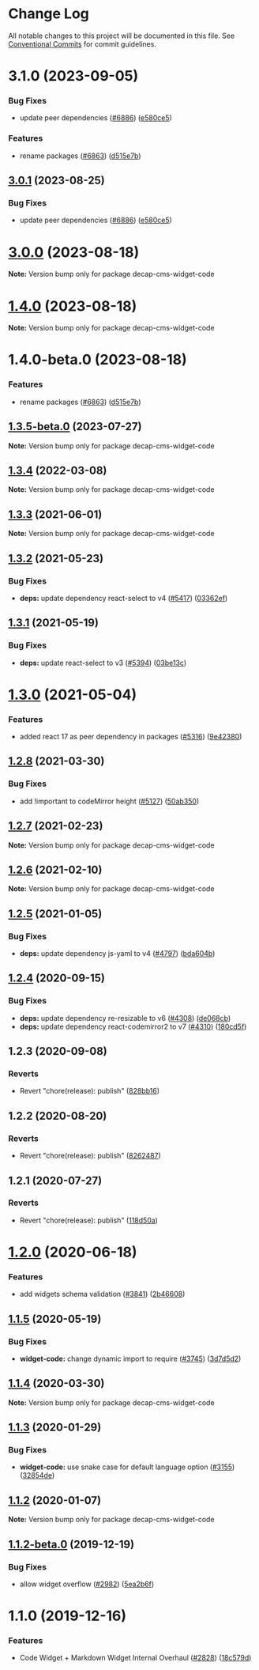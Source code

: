 # Change Log

All notable changes to this project will be documented in this file.
See [Conventional Commits](https://conventionalcommits.org) for commit guidelines.

# 3.1.0 (2023-09-05)


### Bug Fixes

* update peer dependencies ([#6886](https://github.com/decaporg/decap-cms/issues/6886)) ([e580ce5](https://github.com/decaporg/decap-cms/commit/e580ce52ce5f80fa040e8fbcab7fed0744f4f695))


### Features

* rename packages ([#6863](https://github.com/decaporg/decap-cms/issues/6863)) ([d515e7b](https://github.com/decaporg/decap-cms/commit/d515e7bd33216a775d96887b08c4f7b1962941bb))





## [3.0.1](https://github.com/decaporg/decap-cms/compare/decap-cms-widget-code@3.0.0...decap-cms-widget-code@3.0.1) (2023-08-25)


### Bug Fixes

* update peer dependencies ([#6886](https://github.com/decaporg/decap-cms/issues/6886)) ([e580ce5](https://github.com/decaporg/decap-cms/commit/e580ce52ce5f80fa040e8fbcab7fed0744f4f695))





# [3.0.0](https://github.com/decaporg/decap-cms/compare/decap-cms-widget-code@1.4.0...decap-cms-widget-code@3.0.0) (2023-08-18)

**Note:** Version bump only for package decap-cms-widget-code





# [1.4.0](https://github.com/decaporg/decap-cms/compare/decap-cms-widget-code@1.4.0-beta.0...decap-cms-widget-code@1.4.0) (2023-08-18)

**Note:** Version bump only for package decap-cms-widget-code





# 1.4.0-beta.0 (2023-08-18)


### Features

* rename packages ([#6863](https://github.com/decaporg/decap-cms/issues/6863)) ([d515e7b](https://github.com/decaporg/decap-cms/commit/d515e7bd33216a775d96887b08c4f7b1962941bb))





## [1.3.5-beta.0](https://github.com/decaporg/decap-cms/compare/decap-cms-widget-code@1.3.4...decap-cms-widget-code@1.3.5-beta.0) (2023-07-27)

**Note:** Version bump only for package decap-cms-widget-code





## [1.3.4](https://github.com/decaporg/decap-cms/compare/decap-cms-widget-code@1.3.3...decap-cms-widget-code@1.3.4) (2022-03-08)

**Note:** Version bump only for package decap-cms-widget-code





## [1.3.3](https://github.com/decaporg/decap-cms/tree/master/packages/decap-cms-widget-code/compare/decap-cms-widget-code@1.3.2...decap-cms-widget-code@1.3.3) (2021-06-01)

**Note:** Version bump only for package decap-cms-widget-code





## [1.3.2](https://github.com/decaporg/decap-cms/tree/master/packages/decap-cms-widget-code/compare/decap-cms-widget-code@1.3.1...decap-cms-widget-code@1.3.2) (2021-05-23)


### Bug Fixes

* **deps:** update dependency react-select to v4 ([#5417](https://github.com/decaporg/decap-cms/tree/master/packages/decap-cms-widget-code/issues/5417)) ([03362ef](https://github.com/decaporg/decap-cms/tree/master/packages/decap-cms-widget-code/commit/03362ef5ab87c6fe5c964da5c5a18099b73a3fc6))





## [1.3.1](https://github.com/decaporg/decap-cms/tree/master/packages/decap-cms-widget-code/compare/decap-cms-widget-code@1.3.0...decap-cms-widget-code@1.3.1) (2021-05-19)


### Bug Fixes

* **deps:** update react-select to v3 ([#5394](https://github.com/decaporg/decap-cms/tree/master/packages/decap-cms-widget-code/issues/5394)) ([03be13c](https://github.com/decaporg/decap-cms/tree/master/packages/decap-cms-widget-code/commit/03be13c1e87b318fd10ae6f6ab54cd2634fb9662))





# [1.3.0](https://github.com/decaporg/decap-cms/tree/master/packages/decap-cms-widget-code/compare/decap-cms-widget-code@1.2.8...decap-cms-widget-code@1.3.0) (2021-05-04)


### Features

* added react 17 as peer dependency in packages ([#5316](https://github.com/decaporg/decap-cms/tree/master/packages/decap-cms-widget-code/issues/5316)) ([9e42380](https://github.com/decaporg/decap-cms/tree/master/packages/decap-cms-widget-code/commit/9e423805707321396eec137f5b732a5b07a0dd3f))





## [1.2.8](https://github.com/decaporg/decap-cms/tree/master/packages/decap-cms-widget-code/compare/decap-cms-widget-code@1.2.7...decap-cms-widget-code@1.2.8) (2021-03-30)


### Bug Fixes

* add !important to codeMirror height ([#5127](https://github.com/decaporg/decap-cms/tree/master/packages/decap-cms-widget-code/issues/5127)) ([50ab350](https://github.com/decaporg/decap-cms/tree/master/packages/decap-cms-widget-code/commit/50ab3504e533353bfefc65480edf8a53bb497acf))





## [1.2.7](https://github.com/decaporg/decap-cms/tree/master/packages/decap-cms-widget-code/compare/decap-cms-widget-code@1.2.6...decap-cms-widget-code@1.2.7) (2021-02-23)

**Note:** Version bump only for package decap-cms-widget-code





## [1.2.6](https://github.com/decaporg/decap-cms/tree/master/packages/decap-cms-widget-code/compare/decap-cms-widget-code@1.2.5...decap-cms-widget-code@1.2.6) (2021-02-10)

**Note:** Version bump only for package decap-cms-widget-code





## [1.2.5](https://github.com/decaporg/decap-cms/tree/master/packages/decap-cms-widget-code/compare/decap-cms-widget-code@1.2.4...decap-cms-widget-code@1.2.5) (2021-01-05)


### Bug Fixes

* **deps:** update dependency js-yaml to v4 ([#4797](https://github.com/decaporg/decap-cms/tree/master/packages/decap-cms-widget-code/issues/4797)) ([bda604b](https://github.com/decaporg/decap-cms/tree/master/packages/decap-cms-widget-code/commit/bda604b389071ab2dd31a7107841aa7fcafdc04f))





## [1.2.4](https://github.com/decaporg/decap-cms/tree/master/packages/decap-cms-widget-code/compare/decap-cms-widget-code@1.2.3...decap-cms-widget-code@1.2.4) (2020-09-15)


### Bug Fixes

* **deps:** update dependency re-resizable to v6 ([#4308](https://github.com/decaporg/decap-cms/tree/master/packages/decap-cms-widget-code/issues/4308)) ([de068cb](https://github.com/decaporg/decap-cms/tree/master/packages/decap-cms-widget-code/commit/de068cba1d44ec76e47e28d724427a9f4a53e0fd))
* **deps:** update dependency react-codemirror2 to v7 ([#4310](https://github.com/decaporg/decap-cms/tree/master/packages/decap-cms-widget-code/issues/4310)) ([180cd5f](https://github.com/decaporg/decap-cms/tree/master/packages/decap-cms-widget-code/commit/180cd5f652ba23a186ade9173161ac13605a8ce8))





## 1.2.3 (2020-09-08)


### Reverts

* Revert "chore(release): publish" ([828bb16](https://github.com/decaporg/decap-cms/tree/master/packages/decap-cms-widget-code/commit/828bb16415b8c22a34caa19c50c38b24ffe9ceae))





## 1.2.2 (2020-08-20)


### Reverts

* Revert "chore(release): publish" ([8262487](https://github.com/decaporg/decap-cms/tree/master/packages/decap-cms-widget-code/commit/82624879ccbcb16610090041db28f00714d924c8))





## 1.2.1 (2020-07-27)


### Reverts

* Revert "chore(release): publish" ([118d50a](https://github.com/decaporg/decap-cms/tree/master/packages/decap-cms-widget-code/commit/118d50a7a70295f25073e564b5161aa2b9883056))





# [1.2.0](https://github.com/decaporg/decap-cms/tree/master/packages/decap-cms-widget-code/compare/decap-cms-widget-code@1.1.5...decap-cms-widget-code@1.2.0) (2020-06-18)


### Features

* add widgets schema validation ([#3841](https://github.com/decaporg/decap-cms/tree/master/packages/decap-cms-widget-code/issues/3841)) ([2b46608](https://github.com/decaporg/decap-cms/tree/master/packages/decap-cms-widget-code/commit/2b46608f86d22c8ad34f75e396be7c34462d9e99))





## [1.1.5](https://github.com/decaporg/decap-cms/tree/master/packages/decap-cms-widget-code/compare/decap-cms-widget-code@1.1.4...decap-cms-widget-code@1.1.5) (2020-05-19)


### Bug Fixes

* **widget-code:** change dynamic import to require ([#3745](https://github.com/decaporg/decap-cms/tree/master/packages/decap-cms-widget-code/issues/3745)) ([3d7d5d2](https://github.com/decaporg/decap-cms/tree/master/packages/decap-cms-widget-code/commit/3d7d5d2e677fa0bb2bd6e2a65df302053ba4d159))





## [1.1.4](https://github.com/decaporg/decap-cms/tree/master/packages/decap-cms-widget-code/compare/decap-cms-widget-code@1.1.3...decap-cms-widget-code@1.1.4) (2020-03-30)

**Note:** Version bump only for package decap-cms-widget-code





## [1.1.3](https://github.com/decaporg/decap-cms/tree/master/packages/decap-cms-widget-code/compare/decap-cms-widget-code@1.1.2...decap-cms-widget-code@1.1.3) (2020-01-29)


### Bug Fixes

* **widget-code:** use snake case for default language option ([#3155](https://github.com/decaporg/decap-cms/tree/master/packages/decap-cms-widget-code/issues/3155)) ([32854de](https://github.com/decaporg/decap-cms/tree/master/packages/decap-cms-widget-code/commit/32854de41c1d0ef81836ffdad8851a583086d6a6))





## [1.1.2](https://github.com/decaporg/decap-cms/tree/master/packages/decap-cms-widget-code/compare/decap-cms-widget-code@1.1.2-beta.0...decap-cms-widget-code@1.1.2) (2020-01-07)

**Note:** Version bump only for package decap-cms-widget-code





## [1.1.2-beta.0](https://github.com/decaporg/decap-cms/tree/master/packages/decap-cms-widget-code/compare/decap-cms-widget-code@1.1.0...decap-cms-widget-code@1.1.2-beta.0) (2019-12-19)


### Bug Fixes

* allow widget overflow ([#2982](https://github.com/decaporg/decap-cms/tree/master/packages/decap-cms-widget-code/issues/2982)) ([5ea2b6f](https://github.com/decaporg/decap-cms/tree/master/packages/decap-cms-widget-code/commit/5ea2b6fe2f3ccb5e465f65fca359baf7210e5fdb))





# 1.1.0 (2019-12-16)


### Features

* Code Widget + Markdown Widget Internal Overhaul ([#2828](https://github.com/decaporg/decap-cms/tree/master/packages/decap-cms-widget-code/issues/2828)) ([18c579d](https://github.com/decaporg/decap-cms/tree/master/packages/decap-cms-widget-code/commit/18c579d0e9f0ff71ed8c52f5c66f2309259af054))
